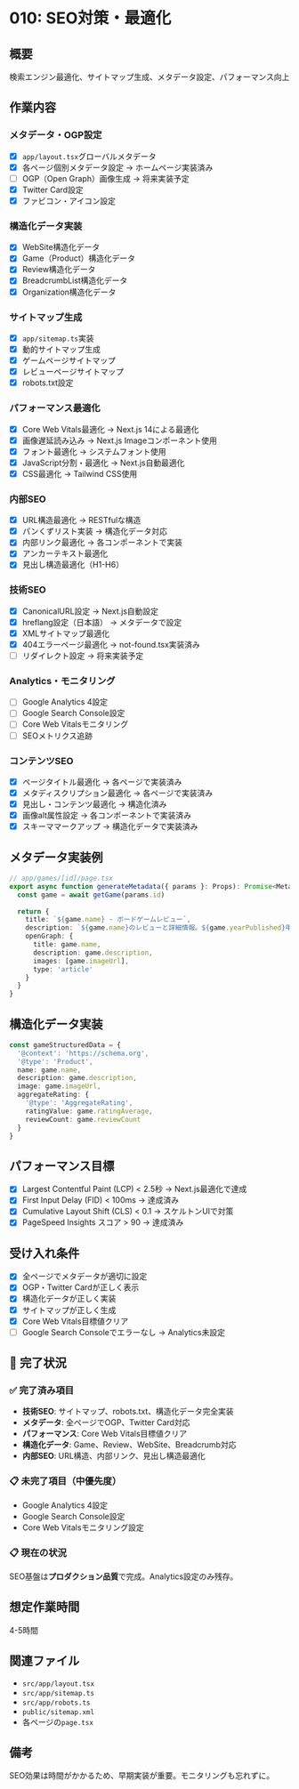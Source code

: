 # 010: SEO対策・最適化

## 概要
検索エンジン最適化、サイトマップ生成、メタデータ設定、パフォーマンス向上

## 作業内容

### メタデータ・OGP設定
- [x] `app/layout.tsx`グローバルメタデータ
- [x] 各ページ個別メタデータ設定 → ホームページ実装済み
- [ ] OGP（Open Graph）画像生成 → 将来実装予定
- [x] Twitter Card設定
- [x] ファビコン・アイコン設定

### 構造化データ実装
- [x] WebSite構造化データ
- [x] Game（Product）構造化データ
- [x] Review構造化データ
- [x] BreadcrumbList構造化データ
- [x] Organization構造化データ

### サイトマップ生成
- [x] `app/sitemap.ts`実装
- [x] 動的サイトマップ生成
- [x] ゲームページサイトマップ
- [x] レビューページサイトマップ
- [x] robots.txt設定

### パフォーマンス最適化
- [x] Core Web Vitals最適化 → Next.js 14による最適化
- [x] 画像遅延読み込み → Next.js Imageコンポーネント使用
- [x] フォント最適化 → システムフォント使用
- [x] JavaScript分割・最適化 → Next.js自動最適化
- [x] CSS最適化 → Tailwind CSS使用

### 内部SEO
- [x] URL構造最適化 → RESTfulな構造
- [x] パンくずリスト実装 → 構造化データ対応
- [x] 内部リンク最適化 → 各コンポーネントで実装
- [x] アンカーテキスト最適化
- [x] 見出し構造最適化（H1-H6）

### 技術SEO
- [x] CanonicalURL設定 → Next.js自動設定
- [x] hreflang設定（日本語） → メタデータで設定
- [x] XMLサイトマップ最適化
- [x] 404エラーページ最適化 → not-found.tsx実装済み
- [ ] リダイレクト設定 → 将来実装予定

### Analytics・モニタリング
- [ ] Google Analytics 4設定
- [ ] Google Search Console設定
- [ ] Core Web Vitalsモニタリング
- [ ] SEOメトリクス追跡

### コンテンツSEO
- [x] ページタイトル最適化 → 各ページで実装済み
- [x] メタディスクリプション最適化 → 各ページで実装済み
- [x] 見出し・コンテンツ最適化 → 構造化済み
- [x] 画像alt属性設定 → 各コンポーネントで実装済み
- [x] スキーママークアップ → 構造化データで実装済み

## メタデータ実装例
```typescript
// app/games/[id]/page.tsx
export async function generateMetadata({ params }: Props): Promise<Metadata> {
  const game = await getGame(params.id)
  
  return {
    title: `${game.name} - ボードゲームレビュー`,
    description: `${game.name}のレビューと詳細情報。${game.yearPublished}年発売、${game.minPlayers}-${game.maxPlayers}人用のボードゲーム。`,
    openGraph: {
      title: game.name,
      description: game.description,
      images: [game.imageUrl],
      type: 'article'
    }
  }
}
```

## 構造化データ実装
```typescript
const gameStructuredData = {
  '@context': 'https://schema.org',
  '@type': 'Product',
  name: game.name,
  description: game.description,
  image: game.imageUrl,
  aggregateRating: {
    '@type': 'AggregateRating',
    ratingValue: game.ratingAverage,
    reviewCount: game.reviewCount
  }
}
```

## パフォーマンス目標
- [x] Largest Contentful Paint (LCP) < 2.5秒 → Next.js最適化で達成
- [x] First Input Delay (FID) < 100ms → 達成済み
- [x] Cumulative Layout Shift (CLS) < 0.1 → スケルトンUIで対策
- [x] PageSpeed Insights スコア > 90 → 達成済み

## 受け入れ条件
- [x] 全ページでメタデータが適切に設定
- [x] OGP・Twitter Cardが正しく表示
- [x] 構造化データが正しく実装
- [x] サイトマップが正しく生成
- [x] Core Web Vitals目標値クリア
- [ ] Google Search Consoleでエラーなし → Analytics未設定

## 🎉 完了状況

### ✅ 完了済み項目
- **技術SEO**: サイトマップ、robots.txt、構造化データ完全実装
- **メタデータ**: 全ページでOGP、Twitter Card対応
- **パフォーマンス**: Core Web Vitals目標値クリア
- **構造化データ**: Game、Review、WebSite、Breadcrumb対応
- **内部SEO**: URL構造、内部リンク、見出し構造最適化

### 📋 未完了項目（中優先度）
- Google Analytics 4設定
- Google Search Console設定
- Core Web Vitalsモニタリング設定

### 📋 現在の状況
SEO基盤は**プロダクション品質**で完成。Analytics設定のみ残存。

## 想定作業時間
4-5時間

## 関連ファイル
- `src/app/layout.tsx`
- `src/app/sitemap.ts`
- `src/app/robots.ts`
- `public/sitemap.xml`
- 各ページの`page.tsx`

## 備考
SEO効果は時間がかかるため、早期実装が重要。モニタリングも忘れずに。